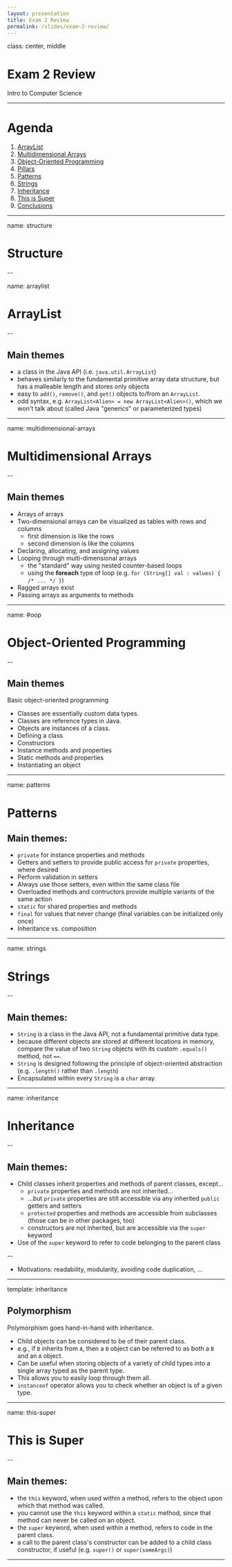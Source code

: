```yaml
---
layout: presentation
title: Exam 2 Review
permalink: /slides/exam-2-review/
---
```


class: center, middle

# Exam 2 Review

Intro to Computer Science

---

# Agenda

1. [ArrayList](#arraylist)
1. [Multidimensional Arrays](#multidimensional-arrays)
1. [Object-Oriented Programming](#oop)
1. [Pillars](#pillars)
1. [Patterns](#patterns)
1. [Strings](#strings)
1. [Inheritance](#inheritance)
1. [This is Super](#this-super)
1. [Conclusions](#conclusions)

---

name: structure

# Structure

--


name: arraylist

# ArrayList

--

## Main themes

- a class in the Java API (i.e. `java.util.ArrayList`)
- behaves similarly to the fundamental primitive array data structure, but has a malleable length and stores only objects
- easy to `add()`, `remove()`, and `get()` objects to/from an `ArrayList`.
- odd syntax, e.g. `ArrayList<Alien> = new ArrayList<Alien>()`, which we won't talk about (called Java "generics" or parameterized types)

---

name: multidimensional-arrays

# Multidimensional Arrays

--

## Main themes

- Arrays of arrays
- Two-dimensional arrays can be visualized as tables with rows and columns
  - first dimension is like the rows
  - second dimension is like the columns
- Declaring, allocating, and assigning values
- Looping through multi-dimensional arrays
  - the "standard" way using nested counter-based loops
  - using the **foreach** type of loop (e.g. `for (String[] val : values) { /* ... */ }`)
- Ragged arrays exist
- Passing arrays as arguments to methods

---

name: #oop

# Object-Oriented Programming

--

## Main themes

Basic object-oriented programming

- Classes are essentially custom data types.
- Classes are reference types in Java.
- Objects are instances of a class.
- Defining a class
- Constructors
- Instance methods and properties
- Static methods and properties
- Instantiating an object


---


name: patterns

# Patterns


## Main themes:

- `private` for instance properties and methods
- Getters and setters to provide public access for `private` properties, where desired
- Perform validation in setters
- Always use those setters, even within the same class file
- Overloaded methods and contructors provide multiple variants of the same action
- `static` for shared properties and methods
- `final` for values that never change (final variables can be initialized only once)
- Inheritance vs. composition

---

name: strings

# Strings

--

## Main themes:

- `String` is a class in the Java API, not a fundamental primitive data type.
- because different objects are stored at different locations in memory, compare the value of two `String` objects with its custom `.equals()` method, not `==`.
- `String` is designed following the principle of object-oriented abstraction (e.g. `.length()` rather than `.length`)
- Encapsulated within every `String` is a `char` array.

---

name: inheritance

# Inheritance

--

## Main themes:

- Child classes inherit properties and methods of parent classes, except...
  - `private` properties and methods are not inherited...
  - ...but `private` properties are still accessible via any inherited `public` getters and setters
  - `protected` properties and methods are accessible from subclasses (those can be in other packages, too)
  - constructors are not inherited, but are accessible via the `super` keyword
- Use of the `super` keyword to refer to code belonging to the parent class

--

- Motivations: readability, modularity, avoiding code duplication, ...

---

template: inheritance

## Polymorphism

Polymorphism goes hand-in-hand with inheritance.

- Child objects can be considered to be of their parent class.
- e.g., if `B` inherits from `A`, then a `B` object can be referred to as both a `B` and an `A` object.
- Can be useful when storing objects of a variety of child types into a single array typed as the parent type.
- This allows you to easily loop through them all.
- `instanceof` operator allows you to check whether an object is of a given type.

---

name: this-super

# This is Super

--

## Main themes:

- the `this` keyword, when used within a method, refers to the object upon which that method was called.
- you cannot use the `this` keyword within a `static` method, since that method can never be called on an object.
- the `super` keyword, when used within a method, refers to code in the parent class.
- a call to the parent class's constructor can be added to a child class constructor, if useful (e.g. `super()` or `super(someArgs)`)

---
